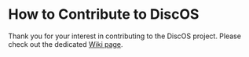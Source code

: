 # How to Contribute to DiscOS

Thank you for your interest in contributing to the DiscOS project.
Please check out the dedicated [Wiki page](https://github.com/BrNi05/DiscOS/wiki/Contributing-to-DiscOS).
